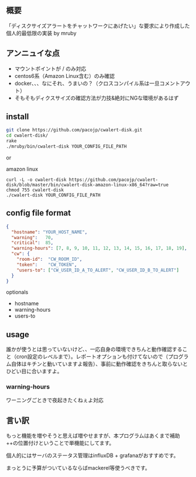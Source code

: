 ## 概要

「ディスクサイズアラートをチャットワークにあげたい」な要求により作成した個人的最低限の実装 by mruby

## アンニュイな点

* マウントポイントが / のみ対応
* centos6系（Amazon Linux含む）のみ確認
* docker、、、なにそれ、うまいの？（クロスコンパイル系は一旦コメントアウト）
* そもそもディクスサイズの確認方法が力技&絶対にNGな環境があるはず

## install

``` bash
git clone https://github.com/pacojp/cwalert-disk.git
cd cwalert-disk/
rake
./mruby/bin/cwalert-disk YOUR_CONFIG_FILE_PATH
```

or

amazon linux

```
curl -L -o cwalert-disk https://github.com/pacojp/cwalert-disk/blob/master/bin/cwalert-disk-amazon-linux-x86_64?raw=true
chmod 755 cwalert-disk
./cwalert-disk YOUR_CONFIG_FILE_PATH
```

## config file format

``` json
{
  "hostname": "YOUR_HOST_NAME",
  "warning":   70,
  "critical":  85,
  "warning-hours": [7, 8, 9, 10, 11, 12, 13, 14, 15, 16, 17, 18, 19],
  "cw": {
    "room-id":  "CW_ROOM_ID",
    "token":    "CW_TOKEN",
    "users-to": ["CW_USER_ID_A_TO_ALERT", "CW_USER_ID_B_TO_ALERT"]
  }
}
```
optionals

* hostname
* warning-hours
* users-to

## usage

誰かが使うとは思っていないけど、、一応自身の環境できちんと動作確認すること（cron設定のレベルまで）。レポートオプションも付けてないので（プログラム自体はキチンと動いていますよ報告）、事前に動作確認をきちんと取らないとひどい目に合いますよ。

### warning-hours

ワーニングごときで夜起きたくねぇよ対応

## 言い訳

もっと機能を増やそうと思えば増やせますが、本プログラムはあくまで補助++の位置付けということで単機能にしてます。

個人的にはサーバのステータス管理はinfluxDB + grafanaがおすすめです。

まっとうに予算がついているならばmackerel等使うべきです。
